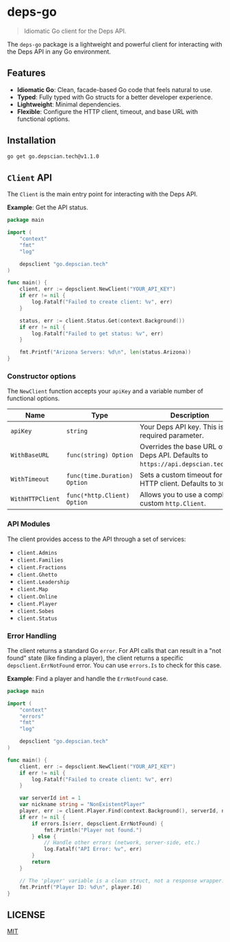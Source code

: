 # deps-go

> Idiomatic Go client for the Deps API.

The `deps-go` package is a lightweight and powerful client for interacting with the Deps API in any Go environment.

## Features

- **Idiomatic Go**: Clean, facade-based Go code that feels natural to use.
- **Typed**: Fully typed with Go structs for a better developer experience.
- **Lightweight**: Minimal dependencies.
- **Flexible**: Configure the HTTP client, timeout, and base URL with functional options.

## Installation

```sh
go get go.depscian.tech@v1.1.0
```

## `Client` API

The `Client` is the main entry point for interacting with the Deps API.

**Example**: Get the API status.

```go
package main

import (
	"context"
	"fmt"
	"log"

	depsclient "go.depscian.tech"
)

func main() {
	client, err := depsclient.NewClient("YOUR_API_KEY")
	if err != nil {
		log.Fatalf("Failed to create client: %v", err)
	}

	status, err := client.Status.Get(context.Background())
	if err != nil {
		log.Fatalf("Failed to get status: %v", err)
	}

	fmt.Printf("Arizona Servers: %d\n", len(status.Arizona))
}
```

### Constructor options

The `NewClient` function accepts your `apiKey` and a variable number of functional options.

| Name             | Type                | Description                                                                  |
| ---------------- | ------------------- | ---------------------------------------------------------------------------- |
| `apiKey`         | `string`            | Your Deps API key. This is a required parameter.                             |
| `WithBaseURL`    | `func(string) Option` | Overrides the base URL of the Deps API. Defaults to `https://api.depscian.tech/v2`. |
| `WithTimeout`    | `func(time.Duration) Option` | Sets a custom timeout for the HTTP client. Defaults to `30s`.                |
| `WithHTTPClient` | `func(*http.Client) Option` | Allows you to use a completely custom `http.Client`.                         |

### API Modules

The client provides access to the API through a set of services:

- `client.Admins`
- `client.Families`
- `client.Fractions`
- `client.Ghetto`
- `client.Leadership`
- `client.Map`
- `client.Online`
- `client.Player`
- `client.Sobes`
- `client.Status`

### Error Handling

The client returns a standard Go `error`. For API calls that can result in a "not found" state (like finding a player), the client returns a specific `depsclient.ErrNotFound` error. You can use `errors.Is` to check for this case.

**Example**: Find a player and handle the `ErrNotFound` case.

```go
package main

import (
	"context"
	"errors"
	"fmt"
	"log"

	depsclient "go.depscian.tech"
)

func main() {
	client, err := depsclient.NewClient("YOUR_API_KEY")
	if err != nil {
		log.Fatalf("Failed to create client: %v", err)
	}

	var serverId int = 1
	var nickname string = "NonExistentPlayer"
	player, err := client.Player.Find(context.Background(), serverId, nickname)
	if err != nil {
		if errors.Is(err, depsclient.ErrNotFound) {
			fmt.Println("Player not found.")
		} else {
			// Handle other errors (network, server-side, etc.)
			log.Fatalf("API Error: %v", err)
		}
		return
	}

	// The 'player' variable is a clean struct, not a response wrapper.
	fmt.Printf("Player ID: %d\n", player.Id)
}
```

## LICENSE

[MIT](LICENSE)
